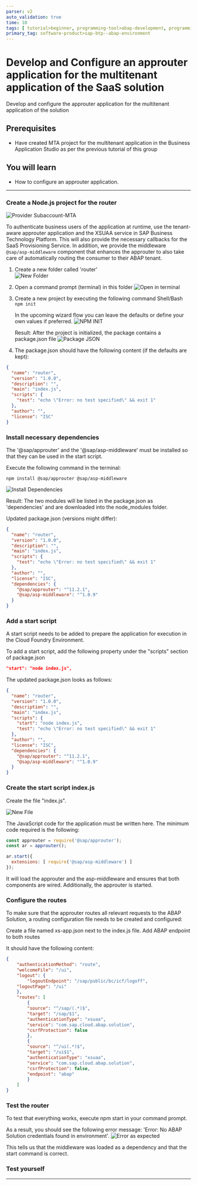 ```yaml
---
parser: v2
auto_validation: true
time: 10
tags: [ tutorial>beginner, programming-tool>abap-development, programming-tool>abap-extensibility, tutorial>license]
primary_tag: software-product>sap-btp--abap-environment
---
```


# Develop and Configure an approuter application for the multitenant application of the SaaS solution
<!-- description --> Develop and configure the approuter application for the multitenant application of the solution

## Prerequisites
 - Have created MTA project for the multitenant application in the Business Application Studio as per the previous tutorial of this group

## You will learn
  - How to configure an approuter application.


---

### Create a Node.js project for the router


![Provider Subaccount-MTA](providerMTA.jpg)

To authenticate business users of the application at runtime, use the tenant-aware approuter application and the XSUAA service in SAP Business Technology Platform. This will also provide the necessary callbacks for the SaaS Provisioning Service. In addition, we provide the middleware `@sap/asp-middleware` component that enhances the approuter to also take care of automatically routing the consumer to their ABAP tenant.

1. Create a new folder called 'router'  
![New Folder](routerFolder.png)

2. Open a command prompt (terminal) in this folder
![Open in terminal](OpenInTerminal.png)

3. Create a new project by executing the following command
  Shell/Bash ```npm init```


    In the upcoming wizard flow you can leave the defaults or define your own values if preferred.
        ![NPM INIT](npmInit.png)

      Result: After the project is initialized, the package contains a package.json file
      ![Package JSON](packageJSON.png)


4. The package.json should have the following content (if the defaults are kept):

```JSON
{
  "name": "router",
  "version": "1.0.0",
  "description": "",
  "main": "index.js",
  "scripts": {
    "test": "echo \"Error: no test specified\" && exit 1"
  },
  "author": "",
  "license": "ISC"
}
```


### Install necessary dependencies


The '@sap/approuter' and the '@sap/asp-middleware' must be installed so that they can be used in the start script.

Execute the following command in the terminal:
```Shell/Bash
npm install @sap/approuter @sap/asp-middleware
```
![Install Dependencies](installDependencies.png)

Result:
The two modules will be listed in the package.json as 'dependencies' and are downloaded into the node\_modules folder.

Updated package.json (versions might differ):
```JSON
{
  "name": "router",
  "version": "1.0.0",
  "description": "",
  "main": "index.js",
  "scripts": {
    "test": "echo \"Error: no test specified\" && exit 1"
  },
  "author": "",
  "license": "ISC",
  "dependencies": {
    "@sap/approuter": "^11.2.1",
    "@sap/asp-middleware": "^1.0.9"
  }
}
```




### Add a start script


A start script needs to be added to prepare the application for execution in the Cloud Foundry Environment.

To add a start script, add the following property under the "scripts" section of package.json

```JSON
"start": "node index.js",
```

The updated package.json looks as follows:
```JSON
{
  "name": "router",
  "version": "1.0.0",
  "description": "",
  "main": "index.js",
  "scripts": {
    "start": "node index.js",
    "test": "echo \"Error: no test specified\" && exit 1"
  },
  "author": "",
  "license": "ISC",
  "dependencies": {
    "@sap/approuter": "^11.2.1",
    "@sap/asp-middleware": "^1.0.9"
  }
}
```


### Create the start script index.js


Create the file "index.js".

![New File](NewFile.png)

The JavaScript code for the application must be written here. The minimum code required is the following:

```JavaScript
const approuter = require('@sap/approuter');
const ar = approuter();

ar.start({
  extensions: [ require('@sap/asp-middleware') ]
});
```

It will load the approuter and the asp-middleware and ensures that both components are wired. Additionally, the approuter is started.



### Configure the routes


To make sure that the approuter routes all relevant requests to the ABAP Solution, a routing configuration file needs to be created and configured:

Create a file named xs-app.json next to the index.js file. Add ABAP endpoint to both routes

It should have the following content:
```JSON
{
	"authenticationMethod": "route",
	"welcomeFile": "/ui",
	"logout": {
		"logoutEndpoint": "/sap/public/bc/icf/logoff",
  	"logoutPage": "/ui"
	},
	"routes": [
		{
		"source": "^/sap/(.*)$",
		"target": "/sap/$1",
		"authenticationType": "xsuaa",
		"service": "com.sap.cloud.abap.solution",
		"csrfProtection": false
		},
		{
		"source": "^/ui(.*)$",
		"target": "/ui$1",
		"authenticationType": "xsuaa",
		"service": "com.sap.cloud.abap.solution",
		"csrfProtection": false,
		"endpoint": "abap"
		}
	]
}
```


### Test the router


To test that everything works, execute npm start in your command prompt.

As a result, you should see the following error message: 'Error: No ABAP Solution credentials found in environment'.
![Error as expected](ErrorAsExpected.png)

This tells us that the middleware was loaded as a dependency and that the start command is correct.


### Test yourself






---
